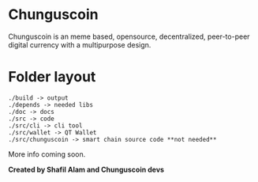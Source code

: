 # Chunguscoin

Chunguscoin is an meme based, opensource, decentralized, peer-to-peer digital currency with a multipurpose design.

# Folder layout
```
./build -> output
./depends -> needed libs
./doc -> docs
./src -> code
./src/cli -> cli tool
./src/wallet -> QT Wallet
./src/chunguscoin -> smart chain source code **not needed**
```

More info coming soon.

**Created by Shafil Alam and Chunguscoin devs**